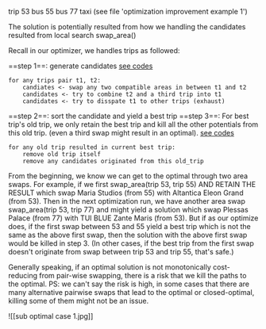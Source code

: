 trip 53 bus 55 bus 77 taxi (see file 'optimization improvement example 1')

The solution is potentially resulted from how we handling the candidates resulted from local search swap_area()

Recall in our optimizer, we handles trips as followed:

==step 1==: generate candidates
[see codes](https://github.com/takemobiteam/tui-continuous-planning-system/blob/main/cps/planning_engine/local_optimizer.py#L334-L341)
```text
for any trips pair t1, t2:
	candiates <- swap any two compatible areas in between t1 and t2
	candidates <- try to combine t2 and a third trip into t1
	candidates <- try to disspate t1 to other trips (exhaust)
```
==step 2==: sort the candidate and yield a best trip
==step 3==: For best trip's old trip, we only retain the best trip and kill all the other potentials from this old trip. (even a third swap might result in an optimal).
[see codes](https://github.com/takemobiteam/tui-continuous-planning-system/blob/main/cps/planning_engine/local_optimizer.py#L376-L383)
```text
for any old trip resulted in current best trip:
	remove old trip itself
	remove any candidates originated from this old_trip
```

From the beginning, we know we can get to the optimal through two area swaps. For example, if we first swap_area(trip 53, trip 55) AND RETAIN THE RESULT which swap Maria Studios (from 55) with Altantica Eleon Grand (from 53). Then in the next optimization run, we have another area swap swap_area(trip 53, trip 77) and might yield a solution which swap Plessas Palace (from 77) with TUI BLUE Zante Maris (from 53). But if as our optimize does, if the first swap between 53 and 55 yield a best trip which is not the same as the above first swap, then the solution with the above first swap would be killed in step 3.
(In other cases, if the best trip from the first swap doesn't originate from swap between trip 53 and trip 55, that's safe.)

Generally speaking, if an optimal solution is not monotonically cost-reducing from pair-wise swapping, there is a risk that we kill the paths to the optimal. 
PS: we can't say the risk is high, in some cases that there are many alternative pairwise swaps that lead to the optimal or closed-optimal, killing some of them might not be an issue. 

![[sub optimal case 1.jpg]]






